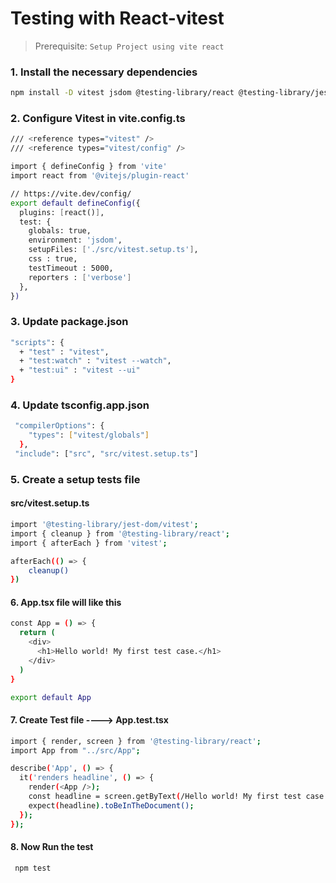 # Testing with React-vitest

> Prerequisite: `Setup Project using vite react`

 ### 1. Install the necessary dependencies

```sh
npm install -D vitest jsdom @testing-library/react @testing-library/jest-dom @testing-library/user-event
```

### 2. Configure Vitest in vite.config.ts

```sh
/// <reference types="vitest" />
/// <reference types="vitest/config" />

import { defineConfig } from 'vite'
import react from '@vitejs/plugin-react'

// https://vite.dev/config/
export default defineConfig({
  plugins: [react()],
  test: {
    globals: true,
    environment: 'jsdom',
    setupFiles: ['./src/vitest.setup.ts'],
    css : true,
    testTimeout : 5000,
    reporters : ['verbose']
  },
})
```

### 3. Update package.json
```sh
"scripts": {
  + "test" : "vitest",
  + "test:watch" : "vitest --watch",
  + "test:ui" : "vitest --ui"
}
```

### 4. Update tsconfig.app.json
```sh
 "compilerOptions": {
    "types": ["vitest/globals"] 
  },
 "include": ["src", "src/vitest.setup.ts"]
```

### 5. Create a setup tests file 
#### src/vitest.setup.ts

```sh
import '@testing-library/jest-dom/vitest';
import { cleanup } from '@testing-library/react';
import { afterEach } from 'vitest';

afterEach(() => {
    cleanup()
})
```

#### 6. App.tsx file will like this
```sh
const App = () => {
  return (
    <div>
      <h1>Hello world! My first test case.</h1>
    </div>
  )
}

export default App
```

#### 7. Create Test file ---->   App.test.tsx 
```sh
import { render, screen } from '@testing-library/react';
import App from "../src/App";

describe('App', () => {
  it('renders headline', () => {
    render(<App />);
    const headline = screen.getByText(/Hello world! My first test case./i);
    expect(headline).toBeInTheDocument();
  });
});
```


#### 8. Now Run the test
```sh
 npm test
```
